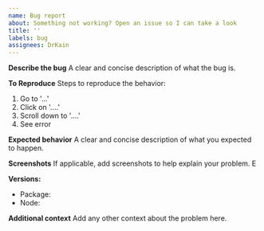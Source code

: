 ```yaml
---
name: Bug report
about: Something not working? Open an issue so I can take a look
title: ''
labels: bug
assignees: DrKain
---
```


**Describe the bug**
A clear and concise description of what the bug is.

**To Reproduce**
Steps to reproduce the behavior:

1. Go to '...'
2. Click on '....'
3. Scroll down to '....'
4. See error

**Expected behavior**
A clear and concise description of what you expected to happen.

**Screenshots**
If applicable, add screenshots to help explain your problem. E

**Versions:**

-   Package:
-   Node:

**Additional context**
Add any other context about the problem here.
